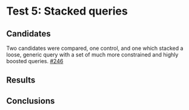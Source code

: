 # Test 5: Stacked queries

## Candidates

Two candidates were compared, one control, and one which stacked a loose, generic query with a set of much more constrained and highly boosted queries. [#246](https://github.com/wellcometrust/catalogue/pull/246)

## Results

## Conclusions
